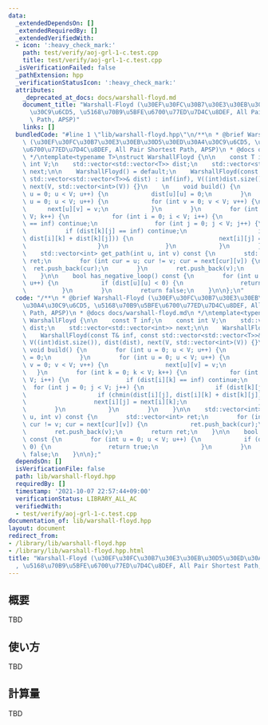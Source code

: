 ```yaml
---
data:
  _extendedDependsOn: []
  _extendedRequiredBy: []
  _extendedVerifiedWith:
  - icon: ':heavy_check_mark:'
    path: test/verify/aoj-grl-1-c.test.cpp
    title: test/verify/aoj-grl-1-c.test.cpp
  _isVerificationFailed: false
  _pathExtension: hpp
  _verificationStatusIcon: ':heavy_check_mark:'
  attributes:
    _deprecated_at_docs: docs/warshall-floyd.md
    document_title: "Warshall-Floyd (\u30EF\u30FC\u30B7\u30E3\u30EB\u30D5\u30ED\u30A4\
      \u30C9\u6CD5, \u5168\u70B9\u5BFE\u6700\u77ED\u7D4C\u8DEF, All Pair Shortest\
      \ Path, APSP)"
    links: []
  bundledCode: "#line 1 \"lib/warshall-floyd.hpp\"\n/**\n * @brief Warshall-Floyd\
    \ (\u30EF\u30FC\u30B7\u30E3\u30EB\u30D5\u30ED\u30A4\u30C9\u6CD5, \u5168\u70B9\u5BFE\
    \u6700\u77ED\u7D4C\u8DEF, All Pair Shortest Path, APSP)\n * @docs docs/warshall-floyd.md\n\
    \ */\ntemplate<typename T>\nstruct WarshallFloyd {\n\n    const T inf;\n    const\
    \ int V;\n    std::vector<std::vector<T>> dist;\n    std::vector<std::vector<int>>\
    \ next;\n\n    WarshallFloyd() = default;\n    WarshallFloyd(const T& inf, const\
    \ std::vector<std::vector<T>>& dist) : inf(inf), V((int)dist.size()), dist(dist),\
    \ next(V, std::vector<int>(V)) {}\n    \n    void build() {\n        for (int\
    \ u = 0; u < V; u++) {\n            dist[u][u] = 0;\n        }\n        for (int\
    \ u = 0; u < V; u++) {\n            for (int v = 0; v < V; v++) {\n          \
    \      next[u][v] = v;\n            }\n        }\n        for (int k = 0; k <\
    \ V; k++) {\n            for (int i = 0; i < V; i++) {\n                if (dist[i][k]\
    \ == inf) continue;\n                for (int j = 0; j < V; j++) {\n         \
    \           if (dist[k][j] == inf) continue;\n                    if (chmin(dist[i][j],\
    \ dist[i][k] + dist[k][j])) {\n                        next[i][j] = next[i][k];\n\
    \                    }\n                }\n            }\n        }\n    }\n\n\
    \    std::vector<int> get_path(int u, int v) const {\n        std::vector<int>\
    \ ret;\n        for (int cur = u; cur != v; cur = next[cur][v]) {\n          \
    \  ret.push_back(cur);\n        }\n        ret.push_back(v);\n        return ret;\n\
    \    }\n\n    bool has_negative_loop() const {\n        for (int u = 0; u < V;\
    \ u++) {\n            if (dist[u][u] < 0) {\n                return true;\n  \
    \          }\n        }\n        return false;\n    }\n\n};\n"
  code: "/**\n * @brief Warshall-Floyd (\u30EF\u30FC\u30B7\u30E3\u30EB\u30D5\u30ED\
    \u30A4\u30C9\u6CD5, \u5168\u70B9\u5BFE\u6700\u77ED\u7D4C\u8DEF, All Pair Shortest\
    \ Path, APSP)\n * @docs docs/warshall-floyd.md\n */\ntemplate<typename T>\nstruct\
    \ WarshallFloyd {\n\n    const T inf;\n    const int V;\n    std::vector<std::vector<T>>\
    \ dist;\n    std::vector<std::vector<int>> next;\n\n    WarshallFloyd() = default;\n\
    \    WarshallFloyd(const T& inf, const std::vector<std::vector<T>>& dist) : inf(inf),\
    \ V((int)dist.size()), dist(dist), next(V, std::vector<int>(V)) {}\n    \n   \
    \ void build() {\n        for (int u = 0; u < V; u++) {\n            dist[u][u]\
    \ = 0;\n        }\n        for (int u = 0; u < V; u++) {\n            for (int\
    \ v = 0; v < V; v++) {\n                next[u][v] = v;\n            }\n     \
    \   }\n        for (int k = 0; k < V; k++) {\n            for (int i = 0; i <\
    \ V; i++) {\n                if (dist[i][k] == inf) continue;\n              \
    \  for (int j = 0; j < V; j++) {\n                    if (dist[k][j] == inf) continue;\n\
    \                    if (chmin(dist[i][j], dist[i][k] + dist[k][j])) {\n     \
    \                   next[i][j] = next[i][k];\n                    }\n        \
    \        }\n            }\n        }\n    }\n\n    std::vector<int> get_path(int\
    \ u, int v) const {\n        std::vector<int> ret;\n        for (int cur = u;\
    \ cur != v; cur = next[cur][v]) {\n            ret.push_back(cur);\n        }\n\
    \        ret.push_back(v);\n        return ret;\n    }\n\n    bool has_negative_loop()\
    \ const {\n        for (int u = 0; u < V; u++) {\n            if (dist[u][u] <\
    \ 0) {\n                return true;\n            }\n        }\n        return\
    \ false;\n    }\n\n};"
  dependsOn: []
  isVerificationFile: false
  path: lib/warshall-floyd.hpp
  requiredBy: []
  timestamp: '2021-10-07 22:57:44+09:00'
  verificationStatus: LIBRARY_ALL_AC
  verifiedWith:
  - test/verify/aoj-grl-1-c.test.cpp
documentation_of: lib/warshall-floyd.hpp
layout: document
redirect_from:
- /library/lib/warshall-floyd.hpp
- /library/lib/warshall-floyd.hpp.html
title: "Warshall-Floyd (\u30EF\u30FC\u30B7\u30E3\u30EB\u30D5\u30ED\u30A4\u30C9\u6CD5\
  , \u5168\u70B9\u5BFE\u6700\u77ED\u7D4C\u8DEF, All Pair Shortest Path, APSP)"
---
```

## 概要

TBD

## 使い方

TBD

## 計算量

TBD